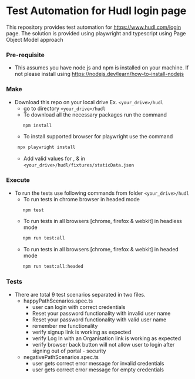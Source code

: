 # Test Automation for Hudl login page
This repository provides test automation for https://www.hudl.com/login page. 
The solution is provided using playwright and typescript using Page Object Model approach


### Pre-requisite

* This assumes you have node js and npm is installed on your machine. If not please install using 
  https://nodejs.dev/learn/how-to-install-nodejs 

### Make  
* Download this repo on your local drive Ex. `<your_drive>/hudl` 
    * go to directory `<your_drive>/hudl`
    * To download all the necessary packages run the command
    ```bash
       npm install 
    ```
    * To install supported browser for playwright use the command
    ```bash
     npx playwright install
    ``` 
    * Add valid values for <userName>, <password> & <displayName> in `<your_drive>/hudl/fixtures/staticData.json`

### Execute
* To run the tests use following commands from folder `<your_drive>/hudl`
    * To run tests in chrome browser in headed mode
    ```bash
       npm test  
    ```
    * To run tests in all browsers [chrome, firefox & webkit] in headless mode
    ```bash
       npm run test:all  
    ```
    * To run tests in all browsers [chrome, firefox & webkit] in headed mode  
    ```bash
       npm run test:all:headed  
    ```

### Tests
* There are total 9 test scenarios separated in two files.
    * happyPathScenarios.spec.ts
        * user can login with correct credentials
        * Reset your password functionality with invalid user name
        * Reset your password functionality with valid user name
        * remember me functionality
        * verify signup link is working as expected
        * verify Log In with an Organisation link is working as expected
        * verify browser back button will not allow user to login after signing out of portal - security
    * negativePathScenarios.spec.ts
        * user gets correct error message for invalid credentials
        * user gets correct error message for empty credentials  